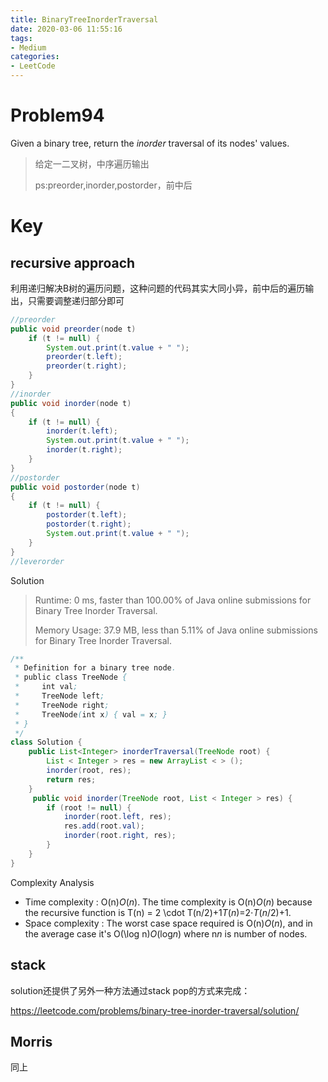 ```yaml
---
title: BinaryTreeInorderTraversal
date: 2020-03-06 11:55:16
tags:
- Medium
categories:
- LeetCode
---
```


# Problem94

Given a binary tree, return the *inorder* traversal of its nodes' values.

> 给定一二叉树，中序遍历输出
>
> ps:preorder,inorder,postorder，前中后

# Key

## recursive approach

利用递归解决B树的遍历问题，这种问题的代码其实大同小异，前中后的遍历输出，只需要调整递归部分即可

```java
//preorder
public void preorder(node t)
	if (t != null) {
		System.out.print(t.value + " ");
		preorder(t.left);
		preorder(t.right);
	}
}
//inorder
public void inorder(node t)
{
	if (t != null) {
		inorder(t.left);
		System.out.print(t.value + " ");
		inorder(t.right);
	}
}
//postorder
public void postorder(node t)
{
    if (t != null) {
        postorder(t.left);
        postorder(t.right);
        System.out.print(t.value + " ");
    }
}
//leverorder

```

Solution

>Runtime: 0 ms, faster than 100.00% of Java online submissions for Binary Tree Inorder Traversal.
>
>Memory Usage: 37.9 MB, less than 5.11% of Java online submissions for Binary Tree Inorder Traversal.

```java
/**
 * Definition for a binary tree node.
 * public class TreeNode {
 *     int val;
 *     TreeNode left;
 *     TreeNode right;
 *     TreeNode(int x) { val = x; }
 * }
 */
class Solution {
    public List<Integer> inorderTraversal(TreeNode root) {
        List < Integer > res = new ArrayList < > ();
        inorder(root, res);
        return res;
    }
     public void inorder(TreeNode root, List < Integer > res) {
        if (root != null) {
            inorder(root.left, res);
            res.add(root.val);
            inorder(root.right, res);
        }
    }
}
```

Complexity Analysis

- Time complexity : O(n)*O*(*n*). The time complexity is O(n)*O*(*n*) because the recursive function is T(n) = 2 \cdot T(n/2)+1*T*(*n*)=2⋅*T*(*n*/2)+1.
- Space complexity : The worst case space required is O(n)*O*(*n*), and in the average case it's O(\log n)*O*(log*n*) where n*n* is number of nodes.

## stack

solution还提供了另外一种方法通过stack pop的方式来完成：

[<https://leetcode.com/problems/binary-tree-inorder-traversal/solution/>](<https://leetcode.com/problems/binary-tree-inorder-traversal/solution/>)

## Morris

同上